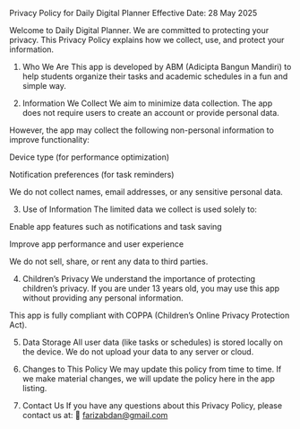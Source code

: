 Privacy Policy for Daily Digital Planner
Effective Date: 28 May 2025

Welcome to Daily Digital Planner. We are committed to protecting your privacy. This Privacy Policy explains how we collect, use, and protect your information.

1. Who We Are
This app is developed by ABM (Adicipta Bangun Mandiri) to help students organize their tasks and academic schedules in a fun and simple way.

2. Information We Collect
We aim to minimize data collection. The app does not require users to create an account or provide personal data.

However, the app may collect the following non-personal information to improve functionality:

Device type (for performance optimization)

Notification preferences (for task reminders)

We do not collect names, email addresses, or any sensitive personal data.

3. Use of Information
The limited data we collect is used solely to:

Enable app features such as notifications and task saving

Improve app performance and user experience

We do not sell, share, or rent any data to third parties.

4. Children’s Privacy
We understand the importance of protecting children’s privacy.
If you are under 13 years old, you may use this app without providing any personal information.

This app is fully compliant with COPPA (Children’s Online Privacy Protection Act).

5. Data Storage
All user data (like tasks or schedules) is stored locally on the device. We do not upload your data to any server or cloud.

6. Changes to This Policy
We may update this policy from time to time. If we make material changes, we will update the policy here in the app listing.

7. Contact Us
If you have any questions about this Privacy Policy, please contact us at:
📧 farizabdan@gmail.com
